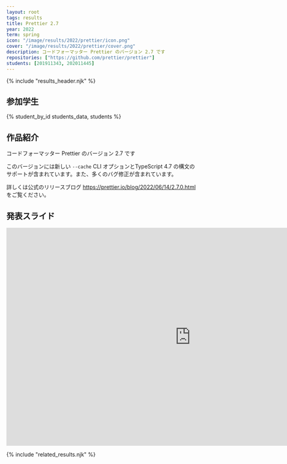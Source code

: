 ```yaml
---
layout: root
tags: results
title: Prettier 2.7
year: 2022
term: spring
icon: "/image/results/2022/prettier/icon.png"
cover: "/image/results/2022/prettier/cover.png"
description: コードフォーマッター Prettier のバージョン 2.7 です
repositories: ["https://github.com/prettier/prettier"]
students: [201911343, 202011445]
---
```


{% include "results_header.njk" %}

## 参加学生

{% student_by_id students_data, students %}

## 作品紹介

コードフォーマッター Prettier のバージョン 2.7 です

このバージョンには新しい `--cache` CLI オプションとTypeScript 4.7 の構文のサポートが含まれています。また、多くのバグ修正が含まれています。

詳しくは公式のリリースブログ https://prettier.io/blog/2022/06/14/2.7.0.html をご覧ください。

## 発表スライド

<iframe src="https://docs.google.com/presentation/d/e/2PACX-1vT75zZpUvIxCfvTYdOjDzT1jEGPXi8mSaveW9bIlnnHPrLYjZprCTFPEDdlYqw8cW8Sjr3-BxD2jELS/embed?start=false&loop=false&delayms=3000" frameborder="0" width="960" height="569" allowfullscreen="true" mozallowfullscreen="true" webkitallowfullscreen="true"></iframe>

{% include "related_results.njk" %}
